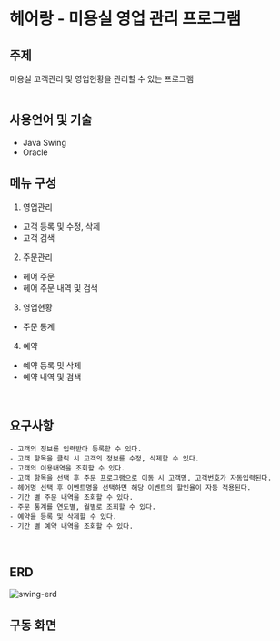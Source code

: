 # 헤어랑 - 미용실 영업 관리 프로그램
## 주제
미용실 고객관리 및 영업현황을 관리할 수 있는 프로그램
<br><br>

## 사용언어 및 기술 
- Java Swing
- Oracle

## 메뉴 구성 
1. 영업관리
- 고객 등록 및 수정, 삭제
- 고객 검색

2. 주문관리 
- 헤어 주문
- 헤어 주문 내역 및 검색

3. 영업현황
- 주문 통계

4. 예약
- 예약 등록 및 삭제
- 예약 내역 및 검색
<br>

## 요구사항 
```
- 고객의 정보를 입력받아 등록할 수 있다.
- 고객 항목을 클릭 시 고객의 정보를 수정, 삭제할 수 있다.
- 고객의 이용내역을 조회할 수 있다.
- 고객 항목을 선택 후 주문 프로그램으로 이동 시 고객명, 고객번호가 자동입력된다.
- 헤어명 선택 후 이벤트명을 선택하면 해당 이벤트의 할인율이 자동 적용된다.
- 기간 별 주문 내역을 조회할 수 있다.
- 주문 통계를 연도별, 월별로 조회할 수 있다.
- 예약을 등록 및 삭제할 수 있다.
- 기간 별 예약 내역을 조회할 수 있다.
```
<br>

## ERD
![swing-erd](https://user-images.githubusercontent.com/75772939/114708658-99f30e00-9d66-11eb-91fe-3f39886478af.jpg)
<br>

## 구동 화면



